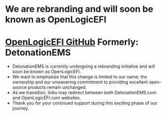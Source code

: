 # We are rebranding and will soon be known as OpenLogicEFI 
# [OpenLogicEFI GitHub](https://www.github.com/OpenLogicEFI) Formerly: DetonationEMS

- DetonationEMS is currently undergoing a rebranding initiative and will soon be known as OpenLogicEFI.
- We want to emphasize that this change is limited to our name; the ownership and our unwavering commitment to providing excellent open-source products remain unchanged.
- As we transition, links may redirect between both DetonationEMS.com and OpenLogicEFI.com websites.
- Thank you for your continued support during this exciting phase of our journey.
